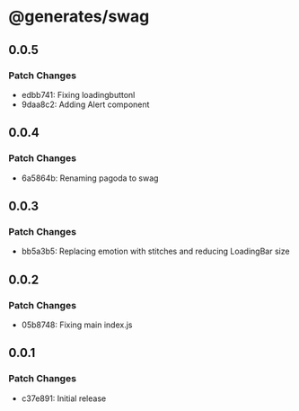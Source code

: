# @generates/swag

## 0.0.5

### Patch Changes

- edbb741: Fixing loadingbuttonl
- 9daa8c2: Adding Alert component

## 0.0.4

### Patch Changes

- 6a5864b: Renaming pagoda to swag

## 0.0.3

### Patch Changes

- bb5a3b5: Replacing emotion with stitches and reducing LoadingBar size

## 0.0.2

### Patch Changes

- 05b8748: Fixing main index.js

## 0.0.1

### Patch Changes

- c37e891: Initial release
